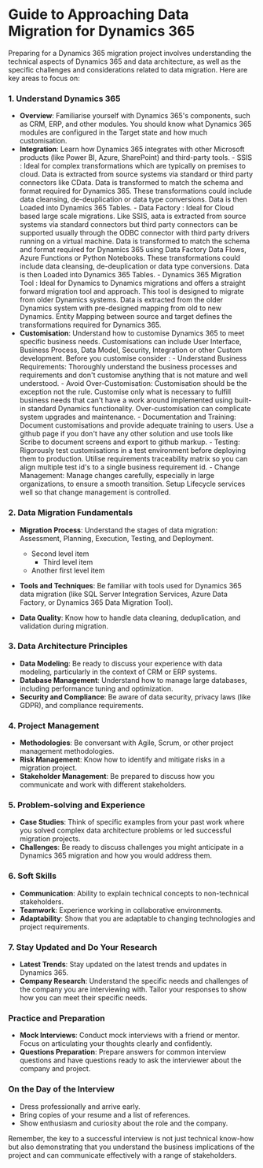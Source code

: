 # Guide to Approaching Data Migration for Dynamics 365

Preparing for a Dynamics 365 migration project involves understanding the technical aspects of Dynamics 365 and data architecture, as well as the specific challenges and considerations related to data migration. Here are key areas to focus on:

### 1. Understand Dynamics 365
- **Overview**: Familiarise yourself with Dynamics 365's components, such as CRM, ERP, and other modules.  You should know what Dynamics 365 modules are configured in the Target state and how much customisation.
- **Integration**: Learn how Dynamics 365 integrates with other Microsoft products (like Power BI, Azure, SharePoint) and third-party tools.
      - SSIS : Ideal for complex transformations which are typically on premises to cloud.  Data is extracted from source systems via standard or third party connectors like CData.  Data is transformed to match the schema and format required for Dynamics 365. These transformations could include data cleansing, de-deuplication or data type conversions. Data is then Loaded into Dynamics 365 Tables.
      - Data Factory : Ideal for Cloud based large scale migrations.  Like SSIS, aata is extracted from source systems via standard connectors but third party connectors can be supported usually through the ODBC connector with third party drivers running on a virtual machine.  Data is transformed to match the schema and format required for Dynamics 365 using Data Factory Data Flows, Azure Functions or Python Notebooks. These transformations could include data cleansing, de-deuplication or data type conversions. Data is then Loaded into Dynamics 365 Tables.
      - Dynamics 365 Migration Tool : Ideal for Dynamics to Dynamics migrations and offers a straight forward migration tool and approach.  This tool is designed to migrate from older Dynamics systems.  Data is extracted from the older Dynamics system with pre-designed mapping from old to new Dynamics.  Entity Mapping between source and target defines the transformations required for Dynamics 365.   
- **Customisation**: Understand how to customise Dynamics 365 to meet specific business needs. Customisations can include User Interface, Business Process, Data Model, Security, Integration or other Custom development.  Before you customise consider :
       - Understand Business Requirements: Thoroughly understand the business processes and requirements and don't customise anything that is not mature and well understood.
       - Avoid Over-Customisation: Customisation should be the exception not the rule.  Customise only what is necessary to fulfill business needs that can't have a work around implemented using built-in standard Dynamics functionality. Over-customisation can complicate system upgrades and maintenance.
       - Documentation and Training: Document customisations and provide adequate training to users.  Use a github page if you don't have any other solution and use tools like Scribe to document screens and export to github markup.
       - Testing: Rigorously test customisations in a test environment before deploying them to production.   Utilise requirements traceability matrix so you can align multiple test id's to a single business requirement id.
       - Change Management: Manage changes carefully, especially in large organizations, to ensure a smooth transition.  Setup Lifecycle services well so that change management is controlled.

### 2. Data Migration Fundamentals
- **Migration Process**: Understand the stages of data migration: Assessment, Planning, Execution, Testing, and Deployment.
  - Second level item
     - Third level item
  - Another first level item

- **Tools and Techniques**: Be familiar with tools used for Dynamics 365 data migration (like SQL Server Integration Services, Azure Data Factory, or Dynamics 365 Data Migration Tool).
- **Data Quality**: Know how to handle data cleaning, deduplication, and validation during migration.

### 3. Data Architecture Principles
- **Data Modeling**: Be ready to discuss your experience with data modeling, particularly in the context of CRM or ERP systems.
- **Database Management**: Understand how to manage large databases, including performance tuning and optimization.
- **Security and Compliance**: Be aware of data security, privacy laws (like GDPR), and compliance requirements.

### 4. Project Management
- **Methodologies**: Be conversant with Agile, Scrum, or other project management methodologies.
- **Risk Management**: Know how to identify and mitigate risks in a migration project.
- **Stakeholder Management**: Be prepared to discuss how you communicate and work with different stakeholders.

### 5. Problem-solving and Experience
- **Case Studies**: Think of specific examples from your past work where you solved complex data architecture problems or led successful migration projects.
- **Challenges**: Be ready to discuss challenges you might anticipate in a Dynamics 365 migration and how you would address them.

### 6. Soft Skills
- **Communication**: Ability to explain technical concepts to non-technical stakeholders.
- **Teamwork**: Experience working in collaborative environments.
- **Adaptability**: Show that you are adaptable to changing technologies and project requirements.

### 7. Stay Updated and Do Your Research
- **Latest Trends**: Stay updated on the latest trends and updates in Dynamics 365.
- **Company Research**: Understand the specific needs and challenges of the company you are interviewing with. Tailor your responses to show how you can meet their specific needs.

### Practice and Preparation
- **Mock Interviews**: Conduct mock interviews with a friend or mentor. Focus on articulating your thoughts clearly and confidently.
- **Questions Preparation**: Prepare answers for common interview questions and have questions ready to ask the interviewer about the company and project.

### On the Day of the Interview
- Dress professionally and arrive early.
- Bring copies of your resume and a list of references.
- Show enthusiasm and curiosity about the role and the company.

Remember, the key to a successful interview is not just technical know-how but also demonstrating that you understand the business implications of the project and can communicate effectively with a range of stakeholders.
